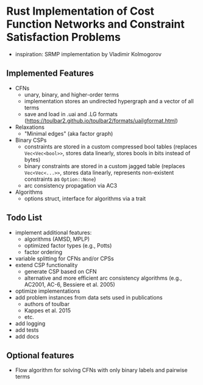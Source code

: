 # Rust Implementation of Cost Function Networks and Constraint Satisfaction Problems

- inspiration: SRMP implementation by Vladimir Kolmogorov

## Implemented Features

- CFNs
    - unary, binary, and higher-order terms
    - implementation stores an undirected hypergraph and a vector of all terms
    - save and load in .uai and .LG formats (https://toulbar2.github.io/toulbar2/formats/uailgformat.html)
- Relaxations
    - "Minimal edges" (aka factor graph)
- Binary CSPs
    - constraints are stored in a custom compressed bool tables (replaces `Vec<Vec<bool>>`, stores data linearly, stores bools in bits instead of bytes)
    - binary constraints are stored in a custom jagged table (replaces `Vec<Vec<...>>`, stores data linearly, represents non-existent constraints as `Option::None`)
    - arc consistency propagation via AC3
- Algorithms
    - options struct, interface for algorithms via a trait

## Todo List

- implement additional features:
    - algorithms (AMSD, MPLP)
    - optimized factor types (e.g., Potts)
    - factor ordering
- variable splitting for CFNs and/or CPSs
- extend CSP functionality
    - generate CSP based on CFN
    - alternative and more efficient arc consistency algorithms (e.g., AC2001, AC-6, Bessiere et al. 2005)
- optimize implementations
- add problem instances from data sets used in publications
    - authors of toulbar
    - Kappes et al. 2015
    - etc.
- add logging
- add tests
- add docs

## Optional features

- Flow algorithm for solving CFNs with only binary labels and pairwise terms
